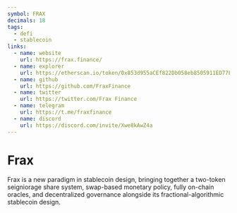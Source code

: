```yaml
---
symbol: FRAX
decimals: 18
tags:
  - defi
  - stablecoin
links:
  - name: website
    url: https://frax.finance/
  - name: explorer
    url: https://etherscan.io/token/0x853d955aCEf822Db058eb8505911ED77F175b99e
  - name: github
    url: https://github.com/FraxFinance
  - name: twitter
    url: https://twitter.com/Frax Finance
  - name: telegram
    url: https://t.me/fraxfinance
  - name: discord
    url: https://discord.com/invite/Xwe8kAwZ4a
---
```


# Frax

Frax is a new paradigm in stablecoin design, bringing together a two-token seigniorage share system, swap-based monetary policy, fully on-chain oracles, and decentralized governance alongside its fractional-algorithmic stablecoin design.
